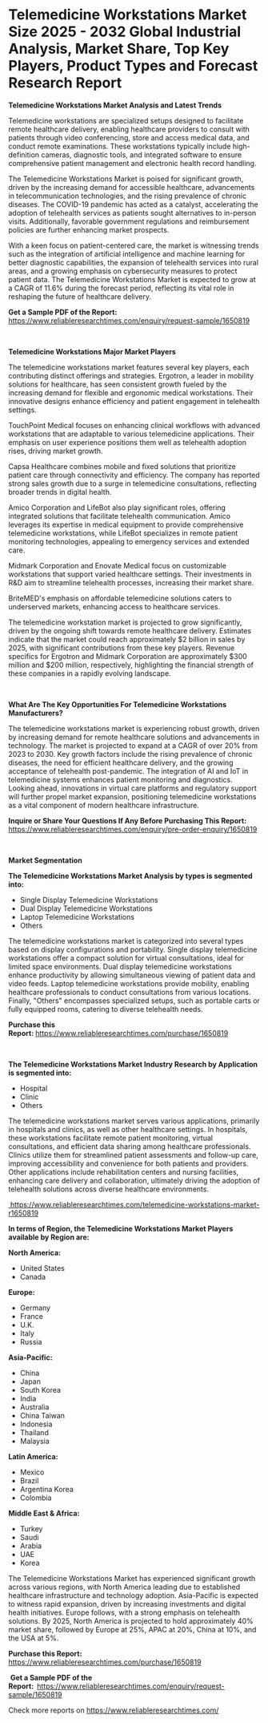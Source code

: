<p><h1>Telemedicine Workstations Market Size 2025 - 2032 Global Industrial Analysis, Market Share, Top Key Players, Product Types and Forecast Research Report</h1></p><p><strong>Telemedicine Workstations Market Analysis and Latest Trends</strong></p>
<p><p>Telemedicine workstations are specialized setups designed to facilitate remote healthcare delivery, enabling healthcare providers to consult with patients through video conferencing, store and access medical data, and conduct remote examinations. These workstations typically include high-definition cameras, diagnostic tools, and integrated software to ensure comprehensive patient management and electronic health record handling.</p><p>The Telemedicine Workstations Market is poised for significant growth, driven by the increasing demand for accessible healthcare, advancements in telecommunication technologies, and the rising prevalence of chronic diseases. The COVID-19 pandemic has acted as a catalyst, accelerating the adoption of telehealth services as patients sought alternatives to in-person visits. Additionally, favorable government regulations and reimbursement policies are further enhancing market prospects.</p><p>With a keen focus on patient-centered care, the market is witnessing trends such as the integration of artificial intelligence and machine learning for better diagnostic capabilities, the expansion of telehealth services into rural areas, and a growing emphasis on cybersecurity measures to protect patient data. The Telemedicine Workstations Market is expected to grow at a CAGR of 11.6% during the forecast period, reflecting its vital role in reshaping the future of healthcare delivery.</p></p>
<p><strong>Get a Sample PDF of the Report:&nbsp;</strong> <a href="https://www.reliableresearchtimes.com/enquiry/request-sample/1650819?utm_campaign=3493&utm_medium=2&utm_source=Github&utm_content=ia&utm_term=23032025&utm_id=telemedicine-workstations">https://www.reliableresearchtimes.com/enquiry/request-sample/1650819</a></p>
<p>&nbsp;</p>
<p><strong>Telemedicine Workstations Major Market Players</strong></p>
<p><p>The telemedicine workstations market features several key players, each contributing distinct offerings and strategies. Ergotron, a leader in mobility solutions for healthcare, has seen consistent growth fueled by the increasing demand for flexible and ergonomic medical workstations. Their innovative designs enhance efficiency and patient engagement in telehealth settings.</p><p>TouchPoint Medical focuses on enhancing clinical workflows with advanced workstations that are adaptable to various telemedicine applications. Their emphasis on user experience positions them well as telehealth adoption rises, driving market growth.</p><p>Capsa Healthcare combines mobile and fixed solutions that prioritize patient care through connectivity and efficiency. The company has reported strong sales growth due to a surge in telemedicine consultations, reflecting broader trends in digital health.</p><p>Amico Corporation and LifeBot also play significant roles, offering integrated solutions that facilitate telehealth communication. Amico leverages its expertise in medical equipment to provide comprehensive telemedicine workstations, while LifeBot specializes in remote patient monitoring technologies, appealing to emergency services and extended care.</p><p>Midmark Corporation and Enovate Medical focus on customizable workstations that support varied healthcare settings. Their investments in R&D aim to streamline telehealth processes, increasing their market share.</p><p>BriteMED's emphasis on affordable telemedicine solutions caters to underserved markets, enhancing access to healthcare services.</p><p>The telemedicine workstation market is projected to grow significantly, driven by the ongoing shift towards remote healthcare delivery. Estimates indicate that the market could reach approximately $2 billion in sales by 2025, with significant contributions from these key players. Revenue specifics for Ergotron and Midmark Corporation are approximately $300 million and $200 million, respectively, highlighting the financial strength of these companies in a rapidly evolving landscape.</p></p>
<p>&nbsp;</p>
<p><strong>What Are The Key Opportunities For Telemedicine Workstations Manufacturers?</strong></p>
<p><p>The telemedicine workstations market is experiencing robust growth, driven by increasing demand for remote healthcare solutions and advancements in technology. The market is projected to expand at a CAGR of over 20% from 2023 to 2030. Key growth factors include the rising prevalence of chronic diseases, the need for efficient healthcare delivery, and the growing acceptance of telehealth post-pandemic. The integration of AI and IoT in telemedicine systems enhances patient monitoring and diagnostics. Looking ahead, innovations in virtual care platforms and regulatory support will further propel market expansion, positioning telemedicine workstations as a vital component of modern healthcare infrastructure.</p></p>
<p><strong>Inquire or Share Your Questions If Any Before Purchasing This Report:</strong> <a href="https://www.reliableresearchtimes.com/enquiry/pre-order-enquiry/1650819?utm_campaign=3493&utm_medium=2&utm_source=Github&utm_content=ia&utm_term=23032025&utm_id=telemedicine-workstations">https://www.reliableresearchtimes.com/enquiry/pre-order-enquiry/1650819</a></p>
<p>&nbsp;</p>
<p><strong>Market Segmentation</strong></p>
<p><strong>The Telemedicine Workstations Market Analysis by types is segmented into:</strong></p>
<p><ul><li>Single Display Telemedicine Workstations</li><li>Dual Display Telemedicine Workstations</li><li>Laptop Telemedicine Workstations</li><li>Others</li></ul></p>
<p><p>The telemedicine workstations market is categorized into several types based on display configurations and portability. Single display telemedicine workstations offer a compact solution for virtual consultations, ideal for limited space environments. Dual display telemedicine workstations enhance productivity by allowing simultaneous viewing of patient data and video feeds. Laptop telemedicine workstations provide mobility, enabling healthcare professionals to conduct consultations from various locations. Finally, "Others" encompasses specialized setups, such as portable carts or fully equipped rooms, catering to diverse telehealth needs.</p></p>
<p><strong>Purchase this Report:&nbsp;</strong><a href="https://www.reliableresearchtimes.com/purchase/1650819?utm_campaign=3493&utm_medium=2&utm_source=Github&utm_content=ia&utm_term=23032025&utm_id=telemedicine-workstations">https://www.reliableresearchtimes.com/purchase/1650819</a></p>
<p>&nbsp;</p>
<p><strong>The Telemedicine Workstations Market Industry Research by Application is segmented into:</strong></p>
<p><ul><li>Hospital</li><li>Clinic</li><li>Others</li></ul></p>
<p><p>The telemedicine workstations market serves various applications, primarily in hospitals and clinics, as well as other healthcare settings. In hospitals, these workstations facilitate remote patient monitoring, virtual consultations, and efficient data sharing among healthcare professionals. Clinics utilize them for streamlined patient assessments and follow-up care, improving accessibility and convenience for both patients and providers. Other applications include rehabilitation centers and nursing facilities, enhancing care delivery and collaboration, ultimately driving the adoption of telehealth solutions across diverse healthcare environments.</p></p>
<p><a href="https://www.reliableresearchtimes.com/telemedicine-workstations-market-r1650819?utm_campaign=3493&utm_medium=2&utm_source=Github&utm_content=ia&utm_term=23032025&utm_id=telemedicine-workstations">&nbsp;https://www.reliableresearchtimes.com/telemedicine-workstations-market-r1650819</a></p>
<p><strong>In terms of Region, the Telemedicine Workstations Market Players available by Region are:</strong></p>
<p>
    <p> <strong> North America: </strong>
        <ul>
            <li>United States</li>
            <li>Canada</li>
        </ul>
        </p> 
    <p> <strong> Europe: </strong>
        <ul>
            <li>Germany</li>
            <li>France</li>
            <li>U.K.</li>
            <li>Italy</li>
            <li>Russia</li>
        </ul>
        </p> 
    <p> <strong> Asia-Pacific: </strong>
        <ul>
            <li>China</li>
            <li>Japan</li>
            <li>South Korea</li>
            <li>India</li>
            <li>Australia</li>
            <li>China Taiwan</li>
            <li>Indonesia</li>
            <li>Thailand</li>
            <li>Malaysia</li>
        </ul>
        </p> 
    <p> <strong> Latin America: </strong>
        <ul>
            <li>Mexico</li>
            <li>Brazil</li>
            <li>Argentina Korea</li>
            <li>Colombia</li>
        </ul>
        </p> 
    <p> <strong> Middle East & Africa: </strong>
        <ul>
            <li>Turkey</li>
            <li>Saudi</li>
            <li>Arabia</li>
            <li>UAE</li>
            <li>Korea</li>
        </ul>
    </p>
    </p>
<p><p>The Telemedicine Workstations Market has experienced significant growth across various regions, with North America leading due to established healthcare infrastructure and technology adoption. Asia-Pacific is expected to witness rapid expansion, driven by increasing investments and digital health initiatives. Europe follows, with a strong emphasis on telehealth solutions. By 2025, North America is projected to hold approximately 40% market share, followed by Europe at 25%, APAC at 20%, China at 10%, and the USA at 5%. </p></p>
<p><strong>Purchase this Report: </strong><a href="https://www.reliableresearchtimes.com/purchase/1650819?utm_campaign=3493&utm_medium=2&utm_source=Github&utm_content=ia&utm_term=23032025&utm_id=telemedicine-workstations">https://www.reliableresearchtimes.com/purchase/1650819</a></p>
<p>&nbsp;<strong>Get a Sample PDF of the Report:&nbsp;&nbsp;</strong><a href="https://www.reliableresearchtimes.com/enquiry/request-sample/1650819?utm_campaign=3493&utm_medium=2&utm_source=Github&utm_content=ia&utm_term=23032025&utm_id=telemedicine-workstations">https://www.reliableresearchtimes.com/enquiry/request-sample/1650819</a></p>
<p><strong></strong></p>
<p>Check more reports on <a href="https://www.reliableresearchtimes.com/?utm_campaign=3493&utm_medium=2&utm_source=Github&utm_content=ia&utm_term=23032025&utm_id=telemedicine-workstations">https://www.reliableresearchtimes.com/</a></p>